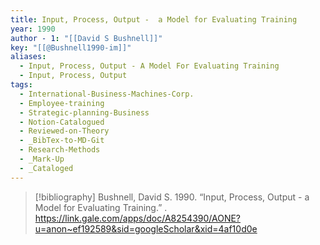 ```yaml
---
title: Input, Process, Output -  a Model for Evaluating Training
year: 1990
author - 1: "[[David S Bushnell]]"
key: "[[@Bushnell1990-im]]"
aliases:
  - Input, Process, Output - A Model For Evaluating Training
  - Input, Process, Output
tags:
  - International-Business-Machines-Corp.
  - Employee-training
  - Strategic-planning-Business
  - Notion-Catalogued
  - Reviewed-on-Theory
  - _BibTex-to-MD-Git
  - Research-Methods
  - _Mark-Up
  - _Cataloged
---
```


> [!bibliography]
> Bushnell, David S. 1990. “Input, Process, Output -  a Model for Evaluating Training.” . https://link.gale.com/apps/doc/A8254390/AONE?u=anon~ef192589&sid=googleScholar&xid=4af10d0e